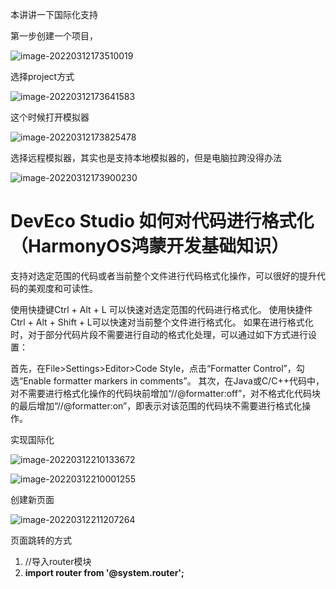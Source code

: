 本讲讲一下国际化支持

第一步创建一个项目，

![image-20220312173510019](https://luckly007.oss-cn-beijing.aliyuncs.com/images/image-20220312173510019.png)



选择project方式

![image-20220312173641583](https://luckly007.oss-cn-beijing.aliyuncs.com/images/image-20220312173641583.png)



这个时候打开模拟器



![image-20220312173825478](https://luckly007.oss-cn-beijing.aliyuncs.com/images/image-20220312173825478.png)

选择远程模拟器，其实也是支持本地模拟器的，但是电脑拉跨没得办法



![image-20220312173900230](https://luckly007.oss-cn-beijing.aliyuncs.com/images/image-20220312173900230.png)

# DevEco Studio 如何对代码进行格式化（HarmonyOS鸿蒙开发基础知识）

支持对选定范围的代码或者当前整个文件进行代码格式化操作，可以很好的提升代码的美观度和可读性。

使用快捷键Ctrl + Alt + L 可以快速对选定范围的代码进行格式化。
使用快捷件Ctrl + Alt + Shift + L可以快速对当前整个文件进行格式化。
如果在进行格式化时，对于部分代码片段不需要进行自动的格式化处理，可以通过如下方式进行设置：

首先，在File>Settings>Editor>Code Style，点击“Formatter Control”，勾选“Enable formatter markers in comments”。
其次，在Java或C/C++代码中，对不需要进行格式化操作的代码块前增加“//@formatter:off”，对不格式化代码块的最后增加“//@formatter:on”，即表示对该范围的代码块不需要进行格式化操作。



实现国际化

![image-20220312210133672](https://luckly007.oss-cn-beijing.aliyuncs.com/images/image-20220312210133672.png)







![image-20220312210001255](https://luckly007.oss-cn-beijing.aliyuncs.com/images/image-20220312210001255.png)





创建新页面

![image-20220312211207264](C:\Users\85285\AppData\Roaming\Typora\typora-user-images\image-20220312211207264.png)



页面跳转的方式

1. //导入router模块
2. **import router from '@system.router';**